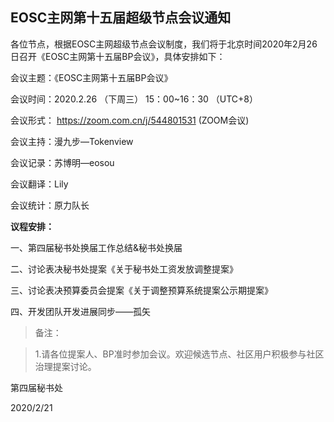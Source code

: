 ## EOSC主网第十五届超级节点会议通知

各位节点，根据EOSC主网超级节点会议制度，我们将于北京时间2020年2月26日召开《EOSC主网第十五届BP会议》，具体安排如下：

会议主题：《EOSC主网第十五届BP会议》

会议时间：2020.2.26 （下周三） 15：00~16：30  （UTC+8）

会议形式： https://zoom.com.cn/j/544801531 (ZOOM会议)

会议主持：漫九步—Tokenview

会议记录：苏博明—eosou

会议翻译：Lily

会议统计：原力队长

**议程安排：**

一、第四届秘书处换届工作总结&秘书处换届

二、讨论表决秘书处提案《关于秘书处工资发放调整提案》

三、讨论表决预算委员会提案《关于调整预算系统提案公示期提案》

四、开发团队开发进展同步——孤矢


> 备注：

> 1.请各位提案人、BP准时参加会议。欢迎候选节点、社区用户积极参与社区治理提案讨论。

第四届秘书处

2020/2/21
